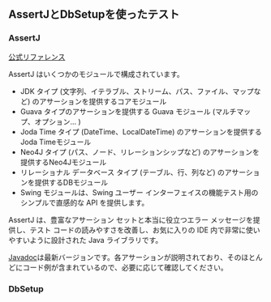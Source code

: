 ## AssertJとDbSetupを使ったテスト

### AssertJ

[公式リファレンス](https://assertj.github.io/doc/)

AssertJ はいくつかのモジュールで構成されています。

* JDK タイプ (文字列、イテラブル、ストリーム、パス、ファイル、マップなど) のアサーションを提供するコアモジュール
* Guava タイプのアサーションを提供する Guava モジュール (マルチマップ、オプション… )
* Joda Time タイプ (DateTime、LocalDateTime) のアサーションを提供する Joda Timeモジュール
* Neo4J タイプ (パス、ノード、リレーションシップなど) のアサーションを提供するNeo4Jモジュール
* リレーショナル データベース タイプ (テーブル、行、列など) のアサーションを提供するDBモジュール
* Swing モジュールは、Swing ユーザー インターフェイスの機能テスト用のシンプルで直感的な API を提供します。

AssertJ は、豊富なアサーション セットと本当に役立つエラー メッセージを提供し、テスト コードの読みやすさを改善し、お気に入りの IDE 内で非常に使いやすいように設計された Java ライブラリです。

[Javadoc](https://www.javadoc.io/doc/org.assertj/assertj-core/latest/index.html)は最新バージョンです。各アサーションが説明されており、そのほとんどにコード例が含まれているので、必要に応じて確認してください。

### DbSetup



